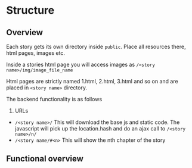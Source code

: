 # Structure

## Overview
Each story gets its own directory inside `public`.
Place all resources there, html pages, images etc.

Inside a stories html page you will access images as 
`/<story name>/img/image_file_name`

Html pages are strictly named 1.html, 2.html, 3.html and so on and are placed in `<story name>` directory.

The backend functionality is as follows
1. URLs
- `/<story name>/`
This will download the base js and static code. The javascript will pick up the location.hash and do an ajax call to `/<story name>/n/`
- `/<story name/#<n>`
This will show the nth chapter of the story

## Functional overview

